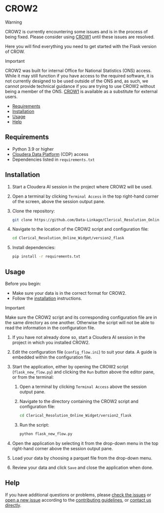 # CROW2

> [!WARNING]
>
> CROW2 is currently encountering some issues and is in the process of being
> fixed. Please consider using [CROW1][crow1] until these issues are resolved.

Here you will find everything you need to get started with the Flask version of
CROW.

> [!IMPORTANT]
>
> CROW2 was built for internal Office for National Statistics (ONS) access.
> While it may still function if you have access to the required software, it is
> not currently designed to be used outside of the ONS and, as such, we cannot
> provide technical guidance if you are trying to use CROW2 without being a
> member of the ONS. [CROW1][crow1] is available as a substitute for external users.

- [Requirements](#requirements)
- [Installation](#installation)
- [Usage](#usage)
- [Help](#help)

## Requirements

- Python 3.9 or higher
- [Cloudera Data Platform][dapcats-cdp] (CDP) access
- Dependencies listed in `requirements.txt`

## Installation

1. Start a Cloudera AI session in the project where CROW2 will be used.
2. Open a terminal by clicking `Terminal Access` in the top right-hand corner of
   the screen, above the session output pane.
3. Clone the repository:

   ```sh
   git clone https://github.com/Data-Linkage/Clerical_Resolution_Online_Widget.git
   ```

4. Navigate to the location of the CROW2 script and configuration file:

   ```sh
   cd Clerical_Resolution_Online_Widget/version2_flask
   ```

5. Install dependencies:

   ```sh
   pip install -r requirements.txt
   ```

## Usage

Before you begin:

- Make sure your data is in the correct format for CROW2.
- Follow the [installation](#installation) instructions.

> [!IMPORTANT]
>
> Make sure the CROW2 script and its corresponding configuration file are in the
> same directory as one another. Otherwise the script will not be able to read
> the information in the configuration file.

1. If you have not already done so, start a Cloudera AI session in the project
   in which you installed CROW2.
2. Edit the configuration file (`config_flow.ini`) to suit your data. A guide is
   embedded within the configuration file.
3. Start the application, either by opening the CROW2 script
   (`flask_new_flow.py`) and clicking the `Run` button above the editor pane, or
   from the terminal:

   1. Open a terminal by clicking `Terminal Access` above the session output
      pane.
   2. Navigate to the directory containing the CROW2 script and configuration file:

      ```sh
      cd Clerical_Resolution_Online_Widget/version2_flask
      ```

   3. Run the script:

      ```sh
      python flask_new_flow.py
      ```

4. Open the application by selecting it from the drop-down menu in the top
   right-hand corner above the session output pane.
5. Load your data by choosing a parquet file from the drop-down menu.
6. Review your data and click `Save` and close the application when done.

## Help

If you have additional questions or problems, please [check the
issues][crow-issues] or [open a new issue][crow-new-issue] according to the
[contributing guidelines][crow-contributing], or [contact us directly][email].

[crow1]: ../version1_tkinter/
[crow-contributing]: ../CONTRIBUTING.md
[crow-issues]: https://github.com/Data-Linkage/Clerical_Resolution_Online_Widget/issues
[crow-new-issue]: https://github.com/Data-Linkage/Clerical_Resolution_Online_Widget/issues/new
[dapcats-cdp]: https://gitlab-app-l-01/DAP_CATS/cdp-guidance-wiki/-/wikis/home
[email]: mailto:linkage.hub@ons.gov.uk
